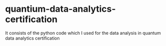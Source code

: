 # quantium-data-analytics-certification
It consists of the python code which I used for the data analysis in quantum data analytics certification

